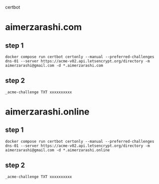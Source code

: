 certbot

# aimerzarashi.com
## step 1
```
docker compose run certbot certonly --manual --preferred-challenges dns-01 --server https://acme-v02.api.letsencrypt.org/directory -m aimerzarashi@gmail.com -d *.aimerzarashi.com
```
## step 2
```
_acme-challenge TXT xxxxxxxxxx
```

# aimerzarashi.online
## step 1
```
docker compose run certbot certonly --manual --preferred-challenges dns-01 --server https://acme-v02.api.letsencrypt.org/directory -m aimerzarashi@gmail.com -d *.aimerzarashi.online
```
## step 2
```
_acme-challenge TXT xxxxxxxxxx
```
